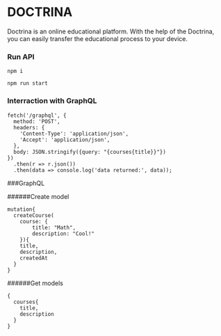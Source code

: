 # DOCTRINA


Doctrina is an online educational platform.
With the help of the Doctrina, you can easily transfer the educational process to your device.

### Run API

```
npm i
```

```
npm run start
```


### Interraction with GraphQL

```
fetch('/graphql', {
  method: 'POST',
  headers: {
    'Content-Type': 'application/json',
    'Accept': 'application/json',
  },
  body: JSON.stringify({query: "{courses{title}}"})
})
  .then(r => r.json())
  .then(data => console.log('data returned:', data));
```

###GraphQL

######Create model
```
mutation{
  createCourse(
    course: {
    	title: "Math",
    	description: "Cool!"
  	}){
    title,
    description,
    createdAt
  }
}
```

######Get models
```
{
  courses{
    title,
    description
  }
}
```